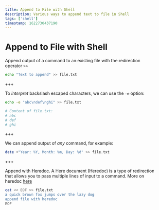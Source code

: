 ```yaml
---
title: Append to File with Shell
description: Various ways to append text to file in Shell
tags: ['shell']
timestamp: 1622730437190
---
```


# Append to File with Shell
Append output of a command to an existing file with the redirection operator `>>`

```sh
echo "Text to append" >> file.txt
```

+++

To _interpret_ backslash escaped characters, we can use the `-e` option:
```sh
echo -e "abc\ndef\nghi" >> file.txt

# Content of file.txt:
# abc
# def
# ghi
```

+++

We can append output of _any_ command, for example:
```sh
date +"Year: %Y, Month: %m, Day: %d" >> file.txt
```

+++

Append with Heredoc. A Here document (Heredoc) is a type of redirection that allows you to pass multiple lines of input to a command. More on heredoc [here](./Heredoc.md)
```sh
cat << EOF >> file.txt
a quick brown fox jumps over the lazy dog
append file with heredoc
EOF
```
